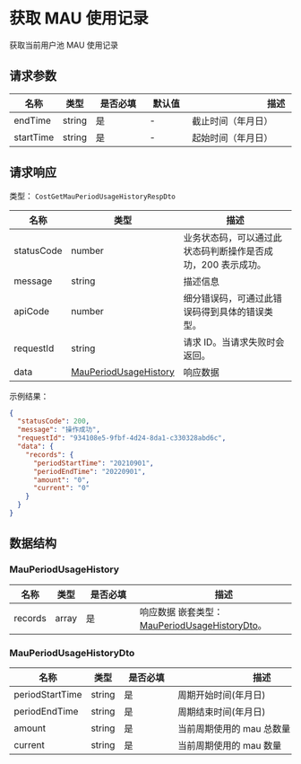 # 获取 MAU 使用记录

<!--
  警告⚠️：
  不要直接修改该文档，
  https://github.com/Authing/authing-docs-factory
  使用该项目进行生成
-->

<LastUpdated />

获取当前用户池 MAU 使用记录

## 请求参数

| 名称 | 类型 | <div style="width:80px">是否必填</div> | <div style="width:60px">默认值</div> | <div style="width:300px">描述</div> | <div style="width:200px">示例值</div> |
| ---- | ---- | ---- | ---- | ---- | ---- |
 | endTime | string  | 是 | - | 截止时间（年月日）  | `20220802` |
 | startTime | string  | 是 | - | 起始时间（年月日）  | `20220202` |



  
## 请求响应

类型： `CostGetMauPeriodUsageHistoryRespDto`

| 名称 | 类型 | 描述 |
| ---- | ---- | ---- |
| statusCode | number | 业务状态码，可以通过此状态码判断操作是否成功，200 表示成功。 |
| message | string | 描述信息 |
| apiCode | number | 细分错误码，可通过此错误码得到具体的错误类型。 |
| requestId | string | 请求 ID。当请求失败时会返回。 |
| data | <a href="#MauPeriodUsageHistory">MauPeriodUsageHistory</a> | 响应数据 |



示例结果：

```json
{
  "statusCode": 200,
  "message": "操作成功",
  "requestId": "934108e5-9fbf-4d24-8da1-c330328abd6c",
  "data": {
    "records": {
      "periodStartTime": "20210901",
      "periodEndTime": "20220901",
      "amount": "0",
      "current": "0"
    }
  }
}
```

## 数据结构


### <a id="MauPeriodUsageHistory"></a> MauPeriodUsageHistory

| 名称 | 类型 | <div style="width:80px">是否必填</div> | <div style="width:300px">描述</div> | <div style="width:200px">示例值</div> |
| ---- |  ---- | ---- | ---- | ---- |
| records | array | 是 | 响应数据 嵌套类型：<a href="#MauPeriodUsageHistoryDto">MauPeriodUsageHistoryDto</a>。  |  |


### <a id="MauPeriodUsageHistoryDto"></a> MauPeriodUsageHistoryDto

| 名称 | 类型 | <div style="width:80px">是否必填</div> | <div style="width:300px">描述</div> | <div style="width:200px">示例值</div> |
| ---- |  ---- | ---- | ---- | ---- |
| periodStartTime | string | 是 | 周期开始时间(年月日)   |  `20210901` |
| periodEndTime | string | 是 | 周期结束时间(年月日)   |  `20220901` |
| amount | string | 是 | 当前周期使用的 mau 总数量   |  `0` |
| current | string | 是 | 当前周期使用的 mau 数量   |  `0` |


